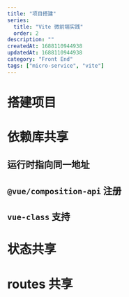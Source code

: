 ```yaml
---
title: "项目搭建"
series:
  title: "Vite 微前端实践"
  order: 2
description: ""
createdAt: 1688110944938
updatedAt: 1688110944938
category: "Front End"
tags: ["micro-service", "vite"]
---
```

# 搭建项目

# 依赖库共享

## 运行时指向同一地址

## `@vue/composition-api` 注册

## `vue-class` 支持

# 状态共享

<!-- pinia -->

# routes 共享
